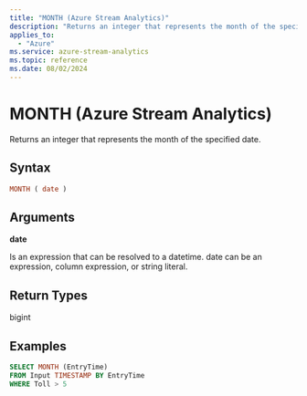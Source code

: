 ```yaml
---
title: "MONTH (Azure Stream Analytics)"
description: "Returns an integer that represents the month of the specified date."
applies_to: 
  - "Azure"
ms.service: azure-stream-analytics
ms.topic: reference
ms.date: 08/02/2024
---
```

# MONTH (Azure Stream Analytics)
  Returns an integer that represents the month of the specified date.  
  
 ## Syntax  
  
```SQL   
MONTH ( date )  
```  
  
## Arguments  
 **date**  
  
 Is an expression that can be resolved to a datetime. date can be an expression, column expression, or string literal.  
  
## Return Types  
 bigint  
  
## Examples  
  
```SQL  
SELECT MONTH (EntryTime)  
FROM Input TIMESTAMP BY EntryTime  
WHERE Toll > 5  
  
```  
  
  
